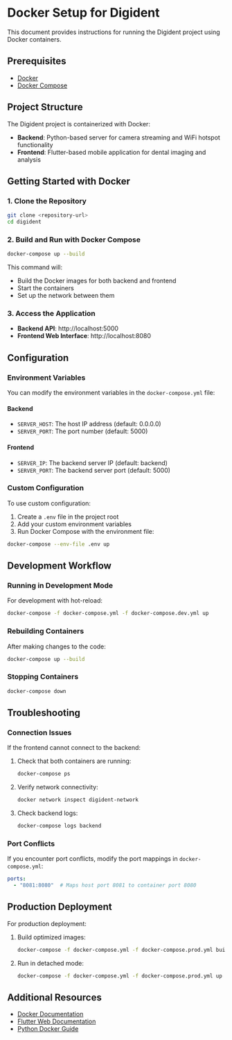 # Docker Setup for Digident

This document provides instructions for running the Digident project using Docker containers.

## Prerequisites

- [Docker](https://docs.docker.com/get-docker/)
- [Docker Compose](https://docs.docker.com/compose/install/)

## Project Structure

The Digident project is containerized with Docker:

- **Backend**: Python-based server for camera streaming and WiFi hotspot functionality
- **Frontend**: Flutter-based mobile application for dental imaging and analysis

## Getting Started with Docker

### 1. Clone the Repository

```sh
git clone <repository-url>
cd digident
```

### 2. Build and Run with Docker Compose

```sh
docker-compose up --build
```

This command will:
- Build the Docker images for both backend and frontend
- Start the containers
- Set up the network between them

### 3. Access the Application

- **Backend API**: http://localhost:5000
- **Frontend Web Interface**: http://localhost:8080

## Configuration

### Environment Variables

You can modify the environment variables in the `docker-compose.yml` file:

#### Backend
- `SERVER_HOST`: The host IP address (default: 0.0.0.0)
- `SERVER_PORT`: The port number (default: 5000)

#### Frontend
- `SERVER_IP`: The backend server IP (default: backend)
- `SERVER_PORT`: The backend server port (default: 5000)

### Custom Configuration

To use custom configuration:

1. Create a `.env` file in the project root
2. Add your custom environment variables
3. Run Docker Compose with the environment file:

```sh
docker-compose --env-file .env up
```

## Development Workflow

### Running in Development Mode

For development with hot-reload:

```sh
docker-compose -f docker-compose.yml -f docker-compose.dev.yml up
```

### Rebuilding Containers

After making changes to the code:

```sh
docker-compose up --build
```

### Stopping Containers

```sh
docker-compose down
```

## Troubleshooting

### Connection Issues

If the frontend cannot connect to the backend:

1. Check that both containers are running:
   ```sh
   docker-compose ps
   ```

2. Verify network connectivity:
   ```sh
   docker network inspect digident-network
   ```

3. Check backend logs:
   ```sh
   docker-compose logs backend
   ```

### Port Conflicts

If you encounter port conflicts, modify the port mappings in `docker-compose.yml`:

```yaml
ports:
  - "8081:8080"  # Maps host port 8081 to container port 8080
```

## Production Deployment

For production deployment:

1. Build optimized images:
   ```sh
   docker-compose -f docker-compose.yml -f docker-compose.prod.yml build
   ```

2. Run in detached mode:
   ```sh
   docker-compose -f docker-compose.yml -f docker-compose.prod.yml up -d
   ```

## Additional Resources

- [Docker Documentation](https://docs.docker.com/)
- [Flutter Web Documentation](https://flutter.dev/docs/deployment/web)
- [Python Docker Guide](https://docs.docker.com/language/python/) 